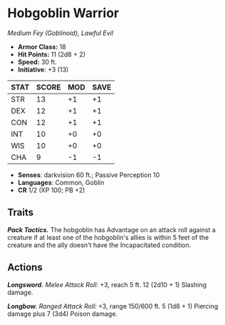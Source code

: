 # Hobgoblin Warrior

*Medium Fey (Goblinoid), Lawful Evil*

- **Armor Class:** 18
- **Hit Points:** 11 (2d8 + 2)
- **Speed:** 30 ft.
- **Initiative**: +3 (13)

|STAT|SCORE|MOD|SAVE|
| --- | --- | --- | ---- |
| STR | 13 | +1 | +1 |
| DEX | 12 | +1 | +1 |
| CON | 12 | +1 | +1 |
| INT | 10 | +0 | +0 |
| WIS | 10 | +0 | +0 |
| CHA | 9 | -1 | -1 |

- **Senses**: darkvision 60 ft.; Passive Perception 10
- **Languages**: Common, Goblin
- **CR** 1/2 (XP 100; PB +2)

## Traits

***Pack Tactics.*** The hobgoblin has Advantage on an attack roll against a creature if at least one of the hobgoblin's allies is within 5 feet of the creature and the ally doesn't have the Incapacitated condition.


## Actions

***Longsword.*** *Melee Attack Roll:* +3, reach 5 ft. 12 (2d10 + 1) Slashing damage.

***Longbow.*** *Ranged Attack Roll:* +3, range 150/600 ft. 5 (1d8 + 1) Piercing damage plus 7 (3d4) Poison damage.

